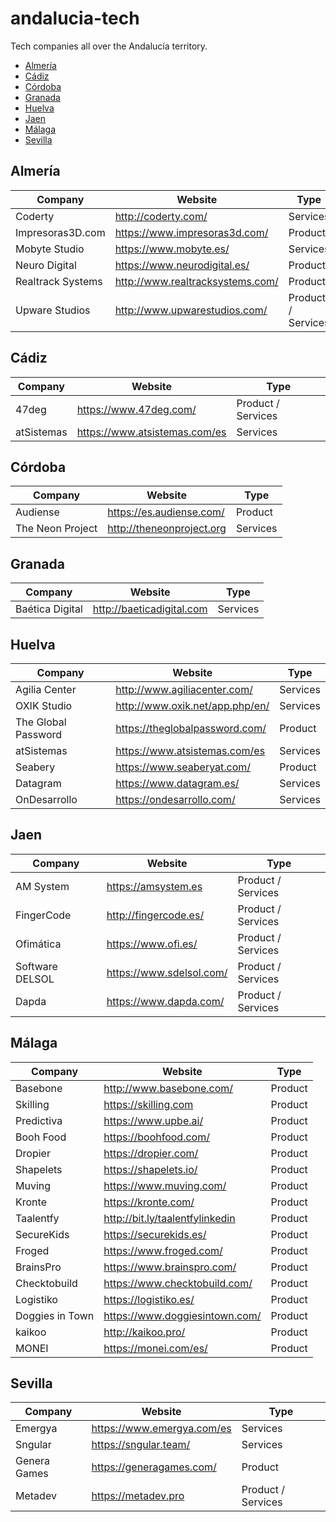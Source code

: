 # andalucia-tech
Tech companies all over the Andalucía territory.

- [Almería](#almeria)
- [Cádiz](#cadiz)
- [Córdoba](#cordoba)
- [Granada](#granada)
- [Huelva](#huelva)
- [Jaen](#jaen)
- [Málaga](#malaga)
- [Sevilla](#sevilla)

<a id="almeria"></a>
## Almería

Company | Website | Type
-- | -- | --
Coderty | http://coderty.com/ | Services
Impresoras3D.com | https://www.impresoras3d.com/ | Product
Mobyte Studio | https://www.mobyte.es/ | Services
Neuro Digital | https://www.neurodigital.es/ | Product
Realtrack Systems | http://www.realtracksystems.com/ | Product
Upware Studios | http://www.upwarestudios.com/ | Product / Services

<a id="cadiz"></a>
## Cádiz

Company | Website | Type
-- | -- | --
47deg | https://www.47deg.com/ | Product / Services
atSistemas | https://www.atsistemas.com/es | Services

<a id="cordoba"></a>
## Córdoba

Company | Website | Type
-- | -- | --
Audiense | https://es.audiense.com/ | Product
The Neon Project | http://theneonproject.org | Services

<a id="granada"></a>
## Granada

Company | Website | Type
-- | -- | --
Baética Digital | http://baeticadigital.com | Services

<a id="huelva"></a>
## Huelva

Company | Website | Type
-- | -- | --
Agilia Center | http://www.agiliacenter.com/ | Services
OXIK Studio | http://www.oxik.net/app.php/en/ | Services
The Global Password | https://theglobalpassword.com/ | Product
atSistemas | https://www.atsistemas.com/es | Services
Seabery | https://www.seaberyat.com/ | Product
Datagram | https://www.datagram.es/ | Services
OnDesarrollo | https://ondesarrollo.com/ | Services

<a id="jaen"></a>
## Jaen

Company | Website | Type
-- | -- | --
AM System | https://amsystem.es | Product / Services
FingerCode | http://fingercode.es/ | Product / Services
Ofimática | https://www.ofi.es/ | Product / Services
Software DELSOL | https://www.sdelsol.com/ | Product / Services
Dapda | https://www.dapda.com/ | Product / Services


<a id="malaga"></a>
## Málaga

Company | Website | Type
-- | -- | --
Basebone | http://www.basebone.com/ | Product
Skilling | https://skilling.com | Product
Predictiva | https://www.upbe.ai/ | Product
Booh Food | https://boohfood.com/ | Product
Dropier | https://dropier.com/ | Product
Shapelets | https://shapelets.io/ | Product
Muving | https://www.muving.com/ | Product
Kronte | https://kronte.com/ | Product
Taalentfy | http://bit.ly/taalentfylinkedin | Product
SecureKids | https://securekids.es/ | Product
Froged | https://www.froged.com/ | Product
BrainsPro | https://www.brainspro.com/ | Product
Checktobuild | https://www.checktobuild.com/ | Product
Logistiko | https://logistiko.es/ | Product
Doggies in Town | https://www.doggiesintown.com/ | Product
kaikoo | http://kaikoo.pro/ | Product
MONEI | https://monei.com/es/ | Product

<a id="sevilla"></a>
## Sevilla

Company | Website | Type
-- | -- | --
Emergya | https://www.emergya.com/es | Services
Sngular | https://sngular.team/ | Services
Genera Games | https://generagames.com/ | Product
Metadev | https://metadev.pro | Product / Services
